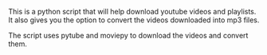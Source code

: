This is a python script that will help download youtube videos and playlists.
It also gives you the option to convert the videos downloaded into mp3 files.

The script uses pytube and moviepy to download the videos and convert them. 
